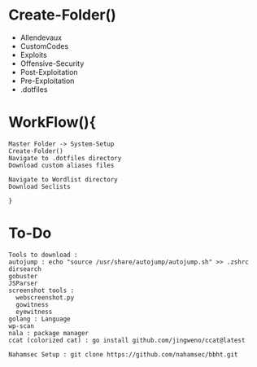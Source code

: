 # Create-Folder()
- Allendevaux
- CustomCodes
- Exploits
- Offensive-Security
- Post-Exploitation
- Pre-Exploitation
- .dotfiles


# WorkFlow(){
```
Master Folder -> System-Setup
Create-Folder()
Navigate to .dotfiles directory
Download custom aliases files

Navigate to Wordlist directory
Download Seclists

}
```
# To-Do
```
Tools to download :
autojump : echo "source /usr/share/autojump/autojump.sh" >> .zshrc 
dirsearch
gobuster
JSParser
screenshot tools :
  webscreenshot.py
  gowitness
  eyewitness
golang : Language
wp-scan
nala : package manager
ccat (colorized cat) : go install github.com/jingweno/ccat@latest

Nahamsec Setup : git clone https://github.com/nahamsec/bbht.git

